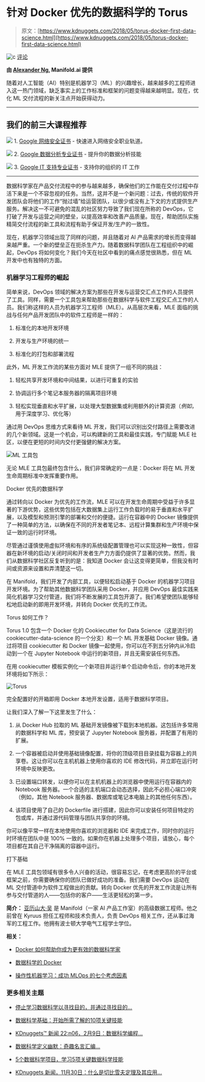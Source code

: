 # 针对 Docker 优先的数据科学的 Torus

> 原文：[https://www.kdnuggets.com/2018/05/torus-docker-first-data-science.html](https://www.kdnuggets.com/2018/05/torus-docker-first-data-science.html)

![c](../Images/3d9c022da2d331bb56691a9617b91b90.png) [评论](#comments)

**由 [Alexander Ng](https://www.linkedin.com/in/alexander-b-ng/), Manifold.ai 提供**

随着对人工智能（AI）特别是机器学习（ML）的兴趣增长，越来越多的工程师进入这一热门领域，缺乏事实上的工作标准和框架的问题变得越来越明显。现在，优化 ML 交付流程的新关注点开始获得动力。

* * *

## 我们的前三大课程推荐

![](../Images/0244c01ba9267c002ef39d4907e0b8fb.png) 1\. [Google 网络安全证书](https://www.kdnuggets.com/google-cybersecurity) - 快速进入网络安全职业轨道。

![](../Images/e225c49c3c91745821c8c0368bf04711.png) 2\. [Google 数据分析专业证书](https://www.kdnuggets.com/google-data-analytics) - 提升你的数据分析技能

![](../Images/0244c01ba9267c002ef39d4907e0b8fb.png) 3\. [Google IT 支持专业证书](https://www.kdnuggets.com/google-itsupport) - 支持你的组织的 IT 工作

* * *

数据科学家在产品交付流程中的参与越来越多，确保他们的工作能在交付过程中存活下来是一个不容忽视的任务。当然，这并不是一个新问题：过去，传统的软件开发团队会将他们的工作“抛过墙”给运营团队，以很少或没有上下文的方式提供生产服务。解决这一不可避免的混乱的社区努力导致了我们现在所称的 DevOps，它打破了开发与运营之间的壁垒，以提高效率和改善产品质量。现在，帮助团队实施精简交付流程的新工具和流程有助于保证开发/生产的一致性。

现在，机器学习领域出现了同样的问题，并且随着对 AI 产品需求的增长而变得越来越严重。一个新的壁垒正在扼杀生产力。随着数据科学团队在工程组织中的崛起，DevOps 将如何变化？我们今天在社区中看到的痛点感觉很熟悉，但在 ML 开发中也有独特的方面。

### 机器学习工程师的崛起

简单来说，DevOps 领域的解决方案为那些在开发与运营交汇点工作的人员提供了工具。同样，需要一个工具包来帮助那些在数据科学与软件工程交汇点工作的人员。我们称这样的人员为机器学习工程师（MLE）。从高层次来看，MLE 面临的挑战与任何产品开发团队中的软件工程师是一样的：

1.  标准化的本地开发环境

1.  开发与生产环境的统一

1.  标准化的打包和部署流程

此外，ML 开发工作流的某些方面对 MLE 提供了一组不同的挑战：

1.  轻松共享开发环境和中间结果，以进行可重复的实验

1.  协调运行多个笔记本服务器的隔离项目环境

1.  轻松实现垂直和水平扩展，以处理大型数据集或利用额外的计算资源（*例如*，用于深度学习、优化等）

通过用 DevOps 思维方式来看待 ML 开发，我们可以识别出交付路径上需要改进的几个新领域。这是一个机会，可以构建新的工具和最佳实践，专门赋能 MLE 社区，以便在更短的时间内交付更强健的解决方案。

![ML 工具包](../Images/7dced8f623e820e8425cb14411475b0b.png)

无论 MLE 工具包最终包含什么，我们非常确定的一点是：Docker 将在 ML 开发生命周期标准中发挥重要作用。

Docker 优先的数据科学

通过转向以 Docker 为优先的工作流，MLE 可以在开发生命周期中受益于许多显著的下游优势，这些优势包括在大数据集上运行工作负载时的易于垂直和水平扩展，以及模型和预测引擎的部署和交付的便捷。运行在容器中的 Docker 镜像提供了一种简单的方法，以确保在不同的开发者笔记本、远程计算集群和生产环境中保证一致的运行时环境。

尽管通过谨慎使用虚拟环境和有序的系统级配置管理也可以实现这种一致性，但容器在新环境的启动/关闭时间和开发者生产力方面仍提供了显著的优势。然而，我们从数据科学社区反复听到的是：我知道 Docker 会让这变得更简单，但我没有时间或资源来设置和弄清楚这一切。

在 Manifold，我们开发了内部工具，以便轻松启动基于 Docker 的机器学习项目开发环境。为了帮助其他数据科学团队采用 Docker，并应用 DevOps 最佳实践来简化机器学习交付管道，我们将不断发展的工具包开源了。我们希望使团队能够轻松地启动新的即用开发环境，并转向 Docker 优先的工作流。

Torus 如何工作？

Torus 1.0 包含一个 Docker 化的 Cookiecutter for Data Science（这是流行的 cookiecutter-data-science 的一个分支）和一个 ML 开发基础 Docker 镜像。通过将项目 cookiecutter 和 Docker 镜像一起使用，你可以在不到五分钟内从冷启动到一个在 Jupyter Notebook 中运行的新项目，并且无需安装任何东西。

在用 cookiecutter 模板实例化一个新项目并运行单个启动命令后，你的本地开发环境将如下所示：

![Torus](../Images/5876ad976fb478389ce01afa29ad5d09.png)

完全配置好的开箱即用 Docker 本地开发设置，适用于数据科学项目。

让我们深入了解一下这里发生了什么：

1. 从 Docker Hub 拉取的 ML 基础开发镜像被下载到本地机器。这包括许多常用的数据科学和 ML 库，预安装了 Jupyter Notebook 服务器，并配置了有用的扩展。

2. 一个容器被启动并使用基础镜像配置，将你的顶级项目目录挂载为容器上的共享卷。这让你可以在主机机器上使用你喜欢的 IDE 修改代码，并立即在运行时环境中反映更改。

3. 已设置端口转发，以便你可以在主机机器上的浏览器中使用运行在容器内的 Notebook 服务器。一个合适的主机端口会动态选择，因此不必担心端口冲突（例如，其他 Notebook 服务器、数据库或笔记本电脑上的其他任何东西）。

4. 该项目使用了自己的 Dockerfile 进行搭建，因此你可以安装任何项目特定的包或库，并通过源代码管理与团队共享你的环境。

你可以像平常一样在本地使用你喜欢的浏览器和 IDE 来完成工作，同时你的运行时环境在团队中是 100% 一致的。如果你在机器上处理多个项目，请放心，每个项目都在其自己干净隔离的容器中运行。

打下基础

在 MLE 工具包领域有很多令人兴奋的活动，很容易忘记，在考虑更高阶的平台或框架之前，你需要确保你的团队已做好成功的准备。我们需要 DevOps 运动在 ML 交付管道中为软件工程做出的贡献。转向 Docker 优先的开发工作流是让所有参与交付管道的人——包括你的客户——生活更轻松的第一步。

**简介：** [亚历山大·吴](https://www.linkedin.com/in/alexander-b-ng/) 是 Manifold（一家 AI 产品工作室）的高级数据工程师。他之前曾在 Kyruus 担任工程师和技术负责人，负责 DevOps 相关工作，还从事过海军的工程工作。他拥有波士顿大学电气工程学士学位。

**相关：**

+   [Docker 如何帮助你成为更有效的数据科学家](https://www.kdnuggets.com/2018/01/docker-help-become-more-effective-data-scientist.html)

+   [数据科学的 Docker](https://www.kdnuggets.com/2018/01/docker-data-science.html)

+   [操作性机器学习：成功 MLOps 的七个考虑因素](https://www.kdnuggets.com/2018/04/operational-machine-learning-successful-mlops.html)

### 更多相关主题

+   [停止学习数据科学以寻找目的，并通过寻找目的…](https://www.kdnuggets.com/2021/12/stop-learning-data-science-find-purpose.html)

+   [数据科学基础：开始所需了解的10项关键技能](https://www.kdnuggets.com/2020/10/data-science-minimum-10-essential-skills.html)

+   [KDnuggets™ 新闻 22:n06，2月9日：数据科学编程…](https://www.kdnuggets.com/2022/n06.html)

+   [数据科学定义幽默：奇趣名言汇编…](https://www.kdnuggets.com/2022/02/data-science-definition-humor.html)

+   [5个数据科学项目，学习5项关键数据科学技能](https://www.kdnuggets.com/2022/03/5-data-science-projects-learn-5-critical-data-science-skills.html)

+   [KDnuggets 新闻，11月30日：什么是切比雪夫定理及其应用…](https://www.kdnuggets.com/2022/n46.html)
